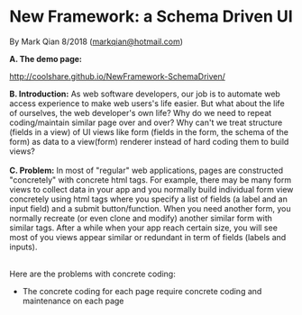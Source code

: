 New Framework: a Schema Driven UI
=================================

By Mark Qian 8/2018 (markqian@hotmail.com)

<b>A. The demo page:</b> 

http://coolshare.github.io/NewFramework-SchemaDriven/

<b>B. Introduction:</b>
As web software developers, our job is to automate web access experience to make web users's life easier. But what about the life of ourselves, the web developer's own life? Why do we need to repeat coding/maintain similar page over and over? Why can't we treat structure (fields in a view) of UI views like form (fields in the form, the schema of the form) as data to a view(form) renderer instead of hard coding them to build views?<br/><br/>
<b>C. Problem:</b>
In most of "regular" web applications, pages are constructed "concretely" with concrete html tags. For example, there may be many form views to collect data in your app and you normally build individual form view concretely using html tags where you specify a list of fields (a label and an input field) and a submit button/function. When you need another form, you normally recreate (or even clone and modify) another similar form with similar tags. After a while when your app reach certain size, you will see most of you views appear similar or redundant in term of fields (labels and inputs). <br/><br/>

Here are the problems with concrete coding:<br/>
<ul><li>The concrete coding for each page require concrete coding and maintenance on each page
</ul>


